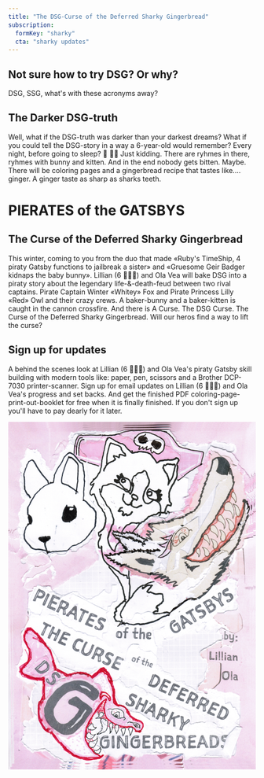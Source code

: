 ```yaml
---
title: "The DSG-Curse of the Deferred Sharky Gingerbread"
subscription:
  formKey: "sharky"
  cta: "sharky updates"
---
```


## Not sure how to try DSG? Or why?
DSG, SSG, what's with these acronyms away?

## The Darker DSG-truth
Well, what if the DSG-truth was darker than your darkest dreams? What if you could tell the DSG-story in a way a 6-year-old would remember? Every night, before going to sleep? 🦈 🏴‍☠️ Just kidding. There are ryhmes in there, ryhmes with bunny and kitten. And in the end nobody gets bitten. Maybe. There will be coloring pages and a gingerbread recipe that tastes like.... ginger. A ginger taste as sharp as sharks teeth.


# PIERATES of the GATSBYS
## The Curse of the Deferred Sharky Gingerbread
This winter, coming to you from the duo that made «Ruby's TimeShip, 4 piraty Gatsby functions to jailbreak a sister» and «Gruesome Geir Badger kidnaps the baby bunny». Lillian (6 🏴‍☠️👸) and Ola Vea will bake DSG into a piraty story about the legendary life-&-death-feud between two rival captains. Pirate Captain Winter «Whitey» Fox and Pirate Princess Lilly «Red» Owl and their crazy crews. A baker-bunny and a baker-kitten is caught in the cannon crossfire. And there is A Curse. The DSG Curse. The Curse of the Deferred Sharky Gingerbread. Will our heros find a way to lift the curse?

## Sign up for updates
A behind the scenes look at Lillian (6 🏴‍☠️👸) and Ola Vea's piraty Gatsby skill building with modern tools like: paper, pen, scissors and a Brother DCP-7030 printer-scanner. Sign up for email updates on Lillian (6 🏴‍☠️👸) and Ola Vea's progress and set backs. And get the finished PDF coloring-page-print-out-booklet for free when it is finally finished. If you don't sign up you'll have to pay dearly for it later.

![The DSG-Curse of the Deferred Sharky Gingerbread](sharky-shark-and-the-ginger-bunch.png)